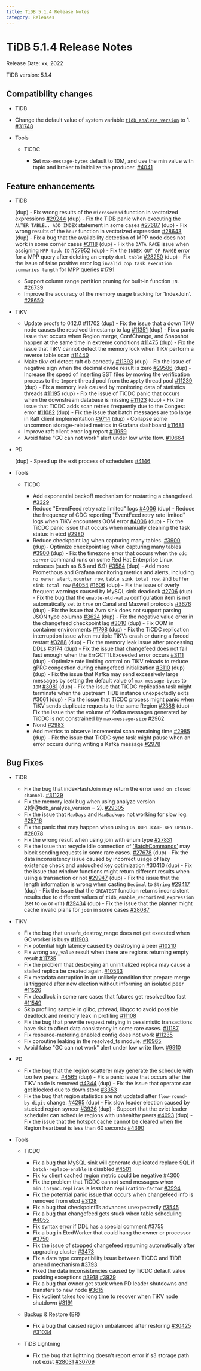 ```yaml
---
title: TiDB 5.1.4 Release Notes
category: Releases
---
```


# TiDB 5.1.4 Release Notes

Release Date: xx, 2022

TiDB version: 5.1.4

## Compatibility changes

+ TiDB

- Change the default value of system variable [`tidb_analyze_version`](https://docs.pingcap.com/tidb/v5.1/system-variables#tidb_analyze_version-new-in-v510) to 1. [#31748](https://github.com/pingcap/tidb/issues/31748)

+ Tools

    + TiCDC

        - Set `max-message-bytes` default to 10M, and use the min value with topic and broker to initialize the producer. [#4041](https://github.com/pingcap/tiflow/issues/4041)

## Feature enhancements

+ TiDB

    (dup) - Fix wrong results of the `microsecond` function in vectorized expressions [#29244](https://github.com/pingcap/tidb/issues/29244)
    (dup) - Fix the TiDB panic when executing the `ALTER TABLE.. ADD INDEX` statement in some cases [#27687](https://github.com/pingcap/tidb/issues/27687)
    (dup) - Fix wrong results of the `hour` function in vectorized expression [#28643](https://github.com/pingcap/tidb/issues/28643)
    (dup) - Fix a bug that the availability detection of MPP node does not work in some corner cases [#3118](https://github.com/pingcap/tics/issues/3118)
    (dup) - Fix the `DATA RACE` issue when assigning `MPP task ID` [#27952](https://github.com/pingcap/tidb/issues/27952)
    (dup) - Fix the `INDEX OUT OF RANGE` error for a MPP query after deleting an empty `dual table` [#28250](https://github.com/pingcap/tidb/issues/28250)
    (dup) - Fix the issue of false positive error log `invalid cop task execution summaries length` for MPP queries [#1791](https://github.com/pingcap/tics/issues/1791)
    - Support column range partition pruning for built-in function `IN`. [#26739](https://github.com/pingcap/tidb/issues/26739)
    - Improve the accuracy of the memory usage tracking for 'IndexJoin'. [#28650](https://github.com/pingcap/tidb/issues/28650)

+ TiKV

    - Update procfs to 0.12.0 [#11702](https://github.com/tikv/tikv/issues/11702)
    (dup) - Fix the issue that a down TiKV node causes the resolved timestamp to lag [#11351](https://github.com/tikv/tikv/issues/11351)
    (dup) - Fix a panic issue that occurs when Region merge, ConfChange, and Snapshot happen at the same time in extreme conditions [#11475](https://github.com/tikv/tikv/issues/11475)
    (dup) - Fix the issue that TiKV cannot detect the memory lock when TiKV perform a reverse table scan [#11440](https://github.com/tikv/tikv/issues/11440)
    - Make tikv-ctl detect raft db correctly [#11393](https://github.com/tikv/tikv/issues/11393)
    (dup) - Fix the issue of negative sign when the decimal divide result is zero [#29586](https://github.com/pingcap/tidb/issues/29586)
    (dup) - Increase the speed of inserting SST files by moving the verification process to the `Import` thread pool from the `Apply` thread pool [#11239](https://github.com/tikv/tikv/issues/11239)
    (dup) - Fix a memory leak caused by monitoring data of statistics threads [#11195](https://github.com/tikv/tikv/issues/11195)
    (dup) - Fix the issue of TiCDC panic that occurs when the downstream database is missing [#11123](https://github.com/tikv/tikv/issues/11123)
    (dup) - Fix the issue that TiCDC adds scan retries frequently due to the Congest error [#11082](https://github.com/tikv/tikv/issues/11082)
    (dup) - Fix the issue that batch messages are too large in Raft client implementation [#9714](https://github.com/tikv/tikv/issues/9714)
    (dup) - Collapse some uncommon storage-related metrics in Grafana dashboard [#11681](https://github.com/tikv/tikv/issues/11681)
    - Improve raft client error log report [#11959](https://github.com/tikv/tikv/issues/11959)
    - Avoid false "GC can not work" alert under low write flow. [#10664](https://github.com/tikv/tikv/pull/10664)

+ PD

    (dup) - Speed up the exit process of schedulers [#4146](https://github.com/tikv/pd/issues/4146)

+ Tools

    + TiCDC

        - Add exponential backoff mechanism for restarting a changefeed. [#3329](https://github.com/pingcap/tiflow/issues/3329)
        - Reduce "EventFeed retry rate limited" logs [#4006](https://github.com/pingcap/tiflow/issues/4006)
         (dup) - Reduce the frequency of CDC reporting "EventFeed retry rate limited" logs when TiKV  encounters OOM error [#4006](https://github.com/pingcap/tiflow/issues/4006)
        (dup) - Fix the TiCDC panic issue that occurs when manually cleaning the task status in etcd [#2980](https://github.com/pingcap/tiflow/issues/2980)
        - Reduce checkpoint lag when capturing many tables. [#3900](https://github.com/pingcap/tiflow/issues/3900)
        (dup)- Optimize checkpoint lag when capturing many tables [#3900](https://github.com/pingcap/tiflow/issues/3900)
        (dup) - Fix the timezone error that occurs when the `cdc server` command runs on some Red Hat Enterprise Linux releases (such as 6.8 and 6.9) [#3584](https://github.com/pingcap/tiflow/issues/3584)
        (dup) - Add more Promethous and Grafana monitoring metrics and alerts, including `no owner alert`, `mounter row`, `table sink total row`, and `buffer sink total row` [#4054](https://github.com/pingcap/tiflow/issues/4054) [#1606](https://github.com/pingcap/tiflow/issues/1606)
        (dup) - Fix the issue of overly frequent warnings caused by MySQL sink deadlock [#2706](https://github.com/pingcap/tiflow/issues/2706)
        (dup) - Fix the bug that the `enable-old-value` configuration item is not automatically set to `true` on Canal and Maxwell protocols [#3676](https://github.com/pingcap/tiflow/issues/3676)
        (dup) - Fix the issue that Avro sink does not support parsing JSON type columns [#3624](https://github.com/pingcap/tiflow/issues/3624)
        (dup) - Fix the negative value error in the changefeed checkpoint lag [#3010](https://github.com/pingcap/ticdc/issues/3010)
        (dup) - Fix OOM in container environments [#1798](https://github.com/pingcap/ticdc/issues/1798)
        (dup) - Fix the TiCDC replication interruption issue when multiple TiKVs crash or during a forced restart [#3288](https://github.com/pingcap/ticdc/issues/3288)
        (dup) - Fix the memory leak issue after processing DDLs [#3174](https://github.com/pingcap/ticdc/issues/3174)
        (dup) - Fix the issue that changefeed does not fail fast enough when the ErrGCTTLExceeded error occurs [#3111](https://github.com/pingcap/ticdc/issues/3111)
        (dup) - Optimize rate limiting control on TiKV reloads to reduce gPRC congestion during changefeed initialization [#3110](https://github.com/pingcap/ticdc/issues/3110)
        (dup) (dup) - Fix the issue that Kafka may send excessively large messages by setting the default value of `max-message-bytes` to `10M` [#3081](https://github.com/pingcap/tiflow/issues/3081)
        (dup) - Fix the issue that TiCDC replication task might terminate when the upstream TiDB instance unexpectedly exits [#3061](https://github.com/pingcap/tiflow/issues/3061)
        (dup) - Fix the issue that TiCDC process might panic when TiKV sends duplicate requests to the same Region [#2386](https://github.com/pingcap/tiflow/issues/2386)
        (dup) - Fix the issue that the volume of Kafka messages generated by TiCDC is not constrained by `max-message-size` [#2962](https://github.com/pingcap/tiflow/issues/2962)
        - Nond [#2983](https://github.com/pingcap/tiflow/issues/2983)
        - Add metrics to observe incremental scan remaining time [#2985](https://github.com/pingcap/tiflow/issues/2985)
        (dup) - Fix the issue that TiCDC sync task might pause when an error occurs during writing a Kafka message [#2978](https://github.com/pingcap/tiflow/issues/2978)

## Bug Fixes

+ TiDB

    - Fix the bug that indexHashJoin may return the error `send on closed channel`. [#31129](https://github.com/pingcap/tidb/issues/31129)
    - Fix the memory leak bug when using analyze version 2(@@tidb_analyze_version = 2). [#29305](https://github.com/pingcap/tidb/pull/29305)
    - Fix the issue that `MaxDays` and `MaxBackups` not working for slow log. [#25716](https://github.com/pingcap/tidb/issues/25716)
    - Fix the panic that may happen when using `ON DUPLICATE KEY UPDATE`. [#28078](https://github.com/pingcap/tidb/issues/28078)
    - Fix the wrong result when using join with enum type [#27831](https://github.com/pingcap/tidb/issues/27831)
    - Fix the issue that recycle idle connection of ['BatchCommands'](https://docs.pingcap.com/tidb/stable/tidb-configuration-file/#max-batch-size) may block sending requests in some rare cases. [#27678](https://github.com/pingcap/tidb/pull/27678)
    (dup) - Fix the data inconsistency issue caused by incorrect usage of lazy existence check and untouched key optimization [#30410](https://github.com/pingcap/tidb/issues/30410)
    (dup) - Fix the issue that window functions might return different results when using a transaction or not [#29947](https://github.com/pingcap/tidb/issues/29947)
    (dup) - Fix the issue that the length information is wrong when casting `Decimal` to `String` [#29417](https://github.com/pingcap/tidb/issues/29417)
    (dup) - Fix the issue that the `GREATEST` function returns inconsistent results due to different values of `tidb_enable_vectorized_expression` (set to `on` or `off`) [#29434](https://github.com/pingcap/tidb/issues/29434)
    (dup) - Fix the issue that the planner might cache invalid plans for `join` in some cases [#28087](https://github.com/pingcap/tidb/issues/28087)

+ TiKV

    - Fix the bug that unsafe_destroy_range does not get executed when GC worker is busy [#11903](https://github.com/tikv/tikv/issues/11903)
    - Fix potential high latency caused by destroying a peer [#10210](https://github.com/tikv/tikv/issues/10210)
    - Fix wrong `any_value` result when there are regions returning empty result [#11735](https://github.com/tikv/tikv/issues/11735)
    - Fix the problem that destroying an uninitialized replica may cause a stalled replica be created again. [#10533](https://github.com/tikv/tikv/issues/10533)
    - Fix metadata corruption in an unlikely condition that prepare merge is triggered after new election without informing an isolated peer [#11526](https://github.com/tikv/tikv/issues/11526)
    - Fix deadlock in some rare cases that futures get resolved too fast [#11549](https://github.com/tikv/tikv/issues/11549)
    - Skip profiling sample in glibc, pthread, libgcc to avoid possible deadlock and memory leak in profiling [#11108](https://github.com/tikv/tikv/issues/11108)
    - Fix the bug that prewrite request retrying in pessimistic transactions have risk to affect data consistency in some rare cases. [#11187](https://github.com/tikv/tikv/issues/11187)
    - Fix resource-metering.enabled config does not work [#11235](https://github.com/tikv/tikv/issues/11235)
    - Fix coroutine leaking in the resolved_ts module.  [#10965](https://github.com/tikv/tikv/issues/10965)
    - Avoid false "GC can not work" alert under low write flow. [#9910](https://github.com/tikv/tikv/issues/9910)

+ PD

    - Fix the bug that the region scatterer may generate the schedule with too few peers. [#4565](https://github.com/tikv/pd/issues/4565)
    (dup) - Fix a panic issue that occurs after the TiKV node is removed [#4344](https://github.com/tikv/pd/issues/4344)
    (dup) - Fix the issue that operator can get blocked due to down store [#3353](https://github.com/tikv/pd/issues/3353)
    - Fix the bug that region statistics are not updated after `flow-round-by-digit` change. [#4295](https://github.com/tikv/pd/issues/4295)
    (dup) - Fix slow leader election caused by stucked region syncer [#3936](https://github.com/tikv/pd/issues/3936)
    (dup) - Support that the evict leader scheduler can schedule regions with unhealthy peers [#4093](https://github.com/tikv/pd/issues/4093)
    (dup) - Fix the issue that the hotspot cache cannot be cleared when the Region heartbeat is less than 60 seconds [#4390](https://github.com/tikv/pd/issues/4390)

+ Tools

    + TiCDC

        - Fix a bug that MySQL sink will generate duplicated replace SQL if `batch-replace-enable` is disabled [#4501](https://github.com/pingcap/tiflow/issues/4501)
        - Fix kv client cached region metric could be negative [#4300](https://github.com/pingcap/tiflow/issues/4300)
        - Fix the problem that TiCDC cannot send messages when `min.insync.replicas` is less than `replication-factor` [#3994](https://github.com/pingcap/tiflow/issues/3994)
        - Fix the potential panic issue that occurs when changefeed info is removed from etcd [#3128](https://github.com/pingcap/tiflow/issues/3128)
        - Fix a bug that checkpointTs advances unexpectedly [#3545](https://github.com/pingcap/tiflow/issues/3545)
        - Fix a bug that changefeed gets stuck when table scheduling [#4055](https://github.com/pingcap/tiflow/issues/4055)
        - Fix syntax error if DDL has a special comment [#3755](https://github.com/pingcap/tiflow/issues/3755)
        - Fix a bug in EtcdWorker that could hang the owner or processor [#3750](https://github.com/pingcap/tiflow/issues/3750)
        - Fix the issue of stopped changefeed resuming automatically after upgrading cluster [#3473](https://github.com/pingcap/tiflow/issues/3473)
        - Fix a data type compatibility issue between TiCDC and TiDB amend mechanism [#3793](https://github.com/pingcap/tiflow/issues/3793)
        - Fixed the data inconsistencies caused by TiCDC default value padding exceptions [#3918](https://github.com/pingcap/tiflow/issues/3918) [#3929](https://github.com/pingcap/tiflow/issues/3929)
        - Fix a bug that owner get stuck when PD leader shutdowns and transfers to new node [#3615](https://github.com/pingcap/tiflow/issues/3615)
        - Fix kvclient takes too long time to recover when TiKV node shutdown  [#3191](https://github.com/pingcap/tiflow/issues/3191)

    + Backup & Restore (BR)

        - Fix a bug that caused region unbalanced after restoring [#30425](https://github.com/pingcap/tidb/issues/30425) [#31034](https://github.com/pingcap/tidb/issues/31034)

    + TiDB Lightning

        - Fix the bug that lightning doesn't report error if s3 storage path not exist [#28031](https://github.com/pingcap/tidb/issues/28031) [#30709](https://github.com/pingcap/tidb/issues/30709)